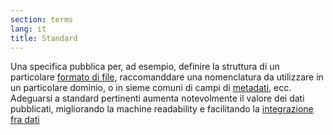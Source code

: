 ```yaml
---
section: terms
lang: it
title: Standard
---
```


Una specifica pubblica per, ad esempio, definire la struttura di un particolare [formato di file](/glossary/it/terms/file-format/), raccomanddare una nomenclatura da utilizzare in un particolare dominio, o in sieme comuni di campi di [metadati](/glossary/en/terms/metadata/), ecc. Adeguarsi a standard pertinenti aumenta notevolmente il valore dei dati pubblicati, migliorando la machine readability e facilitando la [integrazione fra dati](/glossary/it/terms/data-integration/)
